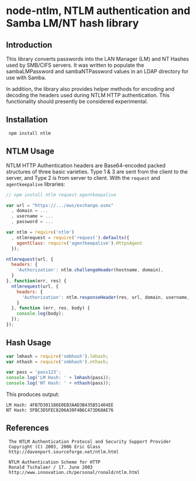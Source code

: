 # node-ntlm, NTLM authentication and Samba LM/NT hash library

## Introduction

This library converts passwords into the LAN Manager (LM) and
NT Hashes used by SMB/CIFS servers.  It was written to populate
the sambaLMPassword and sambaNTPassword values in an LDAP directory
for use with Samba.

In addition, the library also provides helper methods for encoding
and decoding the headers used during NTLM HTTP authentication.  This
functionality should presently be considered experimental.

## Installation

     npm install ntlm

## NTLM Usage

NTLM HTTP Authentication headers are Base64-encoded packed structures of
three basic varieties.  Type 1 & 3 are sent from the client to the server,
and Type 2 is from server to client. With the `request` and `agentkeepalive` libraries:

```javascript
// npm install ntlm request agentkeepalive

var url = "https://.../ews/exchange.asmx"
  , domain = ...
  , username = ...
  , password = ...

var ntlm = require('ntlm')
  , ntlmrequest = require('request').defaults({
    agentClass: require('agentkeepalive').HttpsAgent
  });

ntlmrequest(url, {
  headers: {
    'Authorization': ntlm.challengeHeader(hostname, domain),
  }
}, function(err, res) {
  ntlmrequest(url, {
    headers: {
      'Authorization': ntlm.responseHeader(res, url, domain, username, password)
    }
  }, function (err, res, body) {
    console.log(body);
  });
});
```

## Hash Usage

```javascript
var lmhash = require('smbhash').lmhash;
var nthash = require('smbhash').nthash;

var pass = 'pass123';
console.log('LM Hash: ' + lmhash(pass));
console.log('NT Hash: ' + nthash(pass));
```

This produces output:

```
LM Hash: 4FB7D301186E0EB3AAD3B435B51404EE
NT Hash: 5FBC3D5FEC8206A30F4B6C473D68AE76
```

## References

     The NTLM Authentication Protocol and Security Support Provider
     Copyright (C) 2003, 2006 Eric Glass
     http://davenport.sourceforge.net/ntlm.html

     NTLM Authentication Scheme for HTTP
     Ronald Tschalaer / 17. June 2003
     http://www.innovation.ch/personal/ronald/ntlm.html
